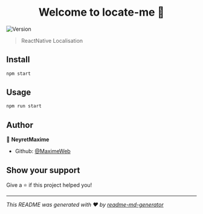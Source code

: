 <h1 align="center">Welcome to locate-me 👋</h1>
<p>
  <img alt="Version" src="https://img.shields.io/badge/version-1.0.0-blue.svg?cacheSeconds=2592000" />
</p>

> ReactNative Localisation

## Install

```sh
npm start
```

## Usage

```sh
npm run start
```

## Author

👤 **NeyretMaxime**

* Github: [@MaximeWeb](https://github.com/MaximeWeb)

## Show your support

Give a ⭐️ if this project helped you!

***
_This README was generated with ❤️ by [readme-md-generator](https://github.com/kefranabg/readme-md-generator)_